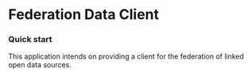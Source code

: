 # Federation Data Client

### Quick start

This application intends on providing a client for the
federation of linked open data sources.

